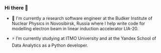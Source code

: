 ### Hi there 👋

- 🔭 I'm currently a research software engineer at the Budker Institute of Nuclear Physics in Novosibirsk, Russia where I help write code for modelling electron beam in linear induction accelerator LIA-20.

- ⚡ I’m currently studying at ITMO University and at the Yandex School of Data Analytics as a Python developer. 

<!--
**fuodorov/fuodorov** is a ✨ _special_ ✨ repository because its `README.md` (this file) appears on your GitHub profile.

Here are some ideas to get you started:

- 🔭 I’m currently working on ...
- 🌱 I’m currently learning ...
- 👯 I’m looking to collaborate on ...
- 🤔 I’m looking for help with ...
- 💬 Ask me about ...
- 📫 How to reach me: ...
- 😄 Pronouns: ...
- ⚡ Fun fact: ...
-->
